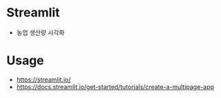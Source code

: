 # Streamlit

- 농업 생산량 시각화

# Usage

- https://streamlit.io/
- https://docs.streamlit.io/get-started/tutorials/create-a-multipage-app
